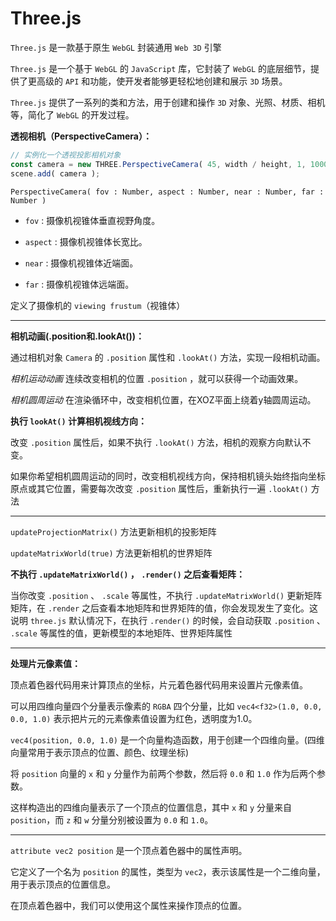 # Three.js

`Three.js` 是一款基于原生 `WebGL` 封装通用 `Web 3D` 引擎

`Three.js` 是一个基于 `WebGL` 的 `JavaScript` 库，它封装了 `WebGL` 的底层细节，提供了更高级的 `API` 和功能，使开发者能够更轻松地创建和展示 `3D` 场景。

`Three.js` 提供了一系列的类和方法，用于创建和操作 `3D` 对象、光照、材质、相机等，简化了 `WebGL` 的开发过程。

**透视相机（PerspectiveCamera）：**

```js
// 实例化一个透视投影相机对象
const camera = new THREE.PerspectiveCamera( 45, width / height, 1, 1000 );
scene.add( camera );
```

`PerspectiveCamera( fov : Number, aspect : Number, near : Number, far : Number )`

- `fov` : 摄像机视锥体垂直视野角度。

- `aspect` : 摄像机视锥体长宽比。

- `near` : 摄像机视锥体近端面。

- `far` : 摄像机视锥体远端面。

定义了摄像机的 `viewing frustum`（视锥体）

---

**相机动画(.position和.lookAt())：**

通过相机对象 `Camera` 的 `.position` 属性和 `.lookAt()` 方法，实现一段相机动画。

*相机运动动画*
连续改变相机的位置 `.position` ，就可以获得一个动画效果。

*相机圆周运动*
在渲染循环中，改变相机位置，在XOZ平面上绕着y轴圆周运动。

**执行 `lookAt()` 计算相机视线方向：**

改变 `.position` 属性后，如果不执行 `.lookAt()` 方法，相机的观察方向默认不变。

如果你希望相机圆周运动的同时，改变相机视线方向，保持相机镜头始终指向坐标原点或其它位置，需要每次改变 `.position` 属性后，重新执行一遍 `.lookAt()` 方法

---

`updateProjectionMatrix()` 方法更新相机的投影矩阵

`updateMatrixWorld(true)` 方法更新相机的世界矩阵

**不执行 `.updateMatrixWorld()` ， `.render()` 之后查看矩阵：**

当你改变 `.position` 、 `.scale` 等属性，不执行 `.updateMatrixWorld()` 更新矩阵矩阵，在 `.render` 之后查看本地矩阵和世界矩阵的值，你会发现发生了变化。这说明 `three.js` 默认情况下，在执行 `.render()` 的时候，会自动获取 `.position` 、 `.scale` 等属性的值，更新模型的本地矩阵、世界矩阵属性

---

**处理片元像素值：**

顶点着色器代码用来计算顶点的坐标，片元着色器代码用来设置片元像素值。

可以用四维向量四个分量表示像素的 `RGBA` 四个分量，比如 `vec4<f32>(1.0, 0.0, 0.0, 1.0)` 表示把片元的元素像素值设置为红色，透明度为1.0。

`vec4(position, 0.0, 1.0)` 是一个向量构造函数，用于创建一个四维向量。(四维向量常用于表示顶点的位置、颜色、纹理坐标)

将 `position` 向量的 `x` 和 `y` 分量作为前两个参数，然后将 `0.0` 和 `1.0` 作为后两个参数。

这样构造出的四维向量表示了一个顶点的位置信息，其中 `x` 和 `y` 分量来自 `position`，而 `z` 和 `w` 分量分别被设置为 `0.0` 和 `1.0`。

---

`attribute vec2 position` 是一个顶点着色器中的属性声明。

它定义了一个名为 `position` 的属性，类型为 `vec2`，表示该属性是一个二维向量，用于表示顶点的位置信息。

在顶点着色器中，我们可以使用这个属性来操作顶点的位置。
